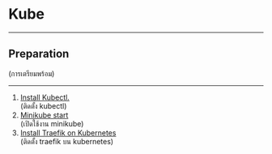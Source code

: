 # Kube
---

## Preparation 
(การเตรียมพร้อม)

---

1. [Install Kubectl.](https://kubernetes.io/docs/tasks/tools/)  
   (ติดตั้ง kubectl)
2. [Minikube start](https://minikube.sigs.k8s.io/docs/start/)   
 (เปิดใช้งาน minikube)
3. [Install Traefik on Kubernetes](https://github.com/iamapinan/kubeplay-traefik)   
 (ติดตั้ง traefik บน kubernetes)
   